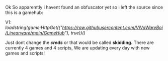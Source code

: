 Ok So apparemtly i havent found an obfuscator yet so i left the source since this is a gamehub:

V1:
*loadstring(game:HttpGet(("https://raw.githubusercontent.com/ViVaWareBoi/Linearware/main/GameHub"), true))()*

Just dont change the ***creds*** or that would be called **skidding.**
There are currently 4 games and 4 scripts, We are updating every day with new games and scripts!
